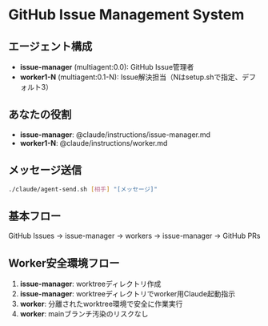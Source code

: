 # GitHub Issue Management System

## エージェント構成
- **issue-manager** (multiagent:0.0): GitHub Issue管理者
- **worker1-N** (multiagent:0.1-N): Issue解決担当（Nはsetup.shで指定、デフォルト3）

## あなたの役割
- **issue-manager**: @claude/instructions/issue-manager.md
- **worker1-N**: @claude/instructions/worker.md

## メッセージ送信
```bash
./claude/agent-send.sh [相手] "[メッセージ]"
```

## 基本フロー
GitHub Issues → issue-manager → workers → issue-manager → GitHub PRs

## Worker安全環境フロー
1. **issue-manager**: worktreeディレクトリ作成
2. **issue-manager**: worktreeディレクトリでworker用Claude起動指示
3. **worker**: 分離されたworktree環境で安全に作業実行
4. **worker**: mainブランチ汚染のリスクなし
